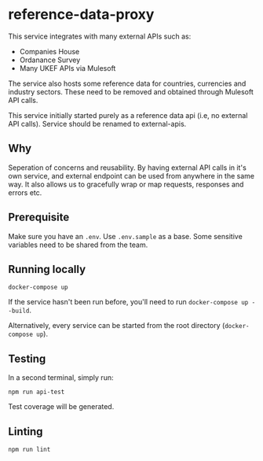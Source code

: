 # reference-data-proxy

This service integrates with many external APIs such as:

- Companies House
- Ordanance Survey
- Many UKEF APIs via Mulesoft

The service also hosts some reference data for countries, currencies and industry sectors. These need to be removed and obtained through Mulesoft API calls.

This service initially started purely as a reference data api (i.e, no external API calls). Service should be renamed to external-apis.

## Why

Seperation of concerns and reusability. By having external API calls in it's own service, and external endpoint can be used from anywhere in the same way. It also allows us to gracefully wrap or map requests, responses and errors etc.

## Prerequisite

Make sure you have an `.env`. Use `.env.sample` as a base. Some sensitive variables need to be shared from the team.

## Running locally

```shell
docker-compose up
```

If the service hasn't been run before, you'll need to run `docker-compose up --build`.

Alternatively, every service can be started from the root directory (`docker-compose up`).

## Testing

In a second terminal, simply run:

```shell
npm run api-test
```

Test coverage will be generated.

## Linting

```shell
npm run lint
```
